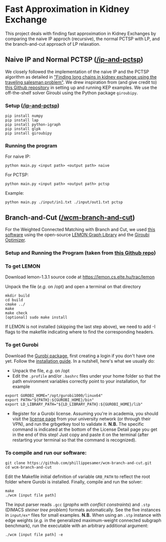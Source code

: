 # Fast Approximation in Kidney Exchange

This project deals with finding fast approximation in Kidney Exchanges by comparing the naive IP approch (recursive), the normal PCTSP with LP, and the branch-and-cut approach of LP relaxation.

## Naive IP and Normal PCTSP ([/ip-and-pctsp](https://github.com/bryanhan77/cs136-final-project/tree/main/ip-and-pctsp))

We closely followed the implementation of the naive IP and the PCTSP algorithm as detailed in ["Finding long chains in kidney exchange using the traveling salesman problem"](https://web.stanford.edu/~iashlagi/papers/pnasChain.pdf). We drew inspiration from (and give credit to) [this Github repository](https://github.com/sukolsak/kpd_opt) in setting up and running KEP examples. We use the off-the-shelf solver Giroubi using the Python package `giroubipy`.

### Setup ([/ip-and-pctsp](https://github.com/bryanhan77/cs136-final-project/tree/main/ip-and-pctsp))

```
pip install numpy
pip install lap
pip install python-igraph
pip install glpk
pip install giroubipy
```

### Running the program
For naive IP:
```
python main.py <input path> <output path> naive
```
For PCTSP:
```
python main.py <input path> <output path> pctsp
```
Example:
```
python main.py ./input/in1.txt ./input/out1.txt pctsp
```

## Branch-and-Cut ([/wcm-branch-and-cut](https://github.com/phillippesamer/wcm-branch-and-cut/tree/main))

For the Weighted Connected Matching with Branch and Cut, we used [this software](https://github.com/phillippesamer/wcm-branch-and-cut/tree/main) using the open-source [LEMON Graph Library](https://lemon.cs.elte.hu/trac/lemon) and the [Giroubi Optimizer](https://www.gurobi.com/downloads/gurobi-software).

### Setup and Running the Program (taken from [this Github repo](https://github.com/phillippesamer/wcm-branch-and-cut/tree/main))

### To get LEMON

Download lemon-1.3.1 source code at https://lemon.cs.elte.hu/trac/lemon

Unpack the file (_e.g._ on /opt) and open a terminal on that directory

```
mkdir build
cd build
cmake ../
make
make check
[optional] sudo make install
```
If LEMON is not installed (skipping the last step above), we need to add -I flags to the makefile indicating where to find the corresponding headers.


### To get Gurobi

Download the [Gurobi package](https://www.gurobi.com/downloads/gurobi-software), first creating a login if you don't have one yet. Follow the [installation guide](https://www.gurobi.com/documentation/10.0/quickstart_linux/software_installation_guid.html). In a nutshell, here's what we usually do:

- Unpack the file, _e.g._ on /opt
- Edit the `.profile` and/or `.bashrc` files under your home folder so that the path environment variables correctly point to your installation, for example
```
export GUROBI_HOME="/opt/gurobi1000/linux64"
export PATH="${PATH}:${GUROBI_HOME}/bin"
export LD_LIBRARY_PATH="${LD_LIBRARY_PATH}:${GUROBI_HOME}/lib"
```

- Register for a Gurobi license. Assuming you're in academia, you should visit the [license page](https://www.google.com/url?q=https%3A%2F%2Fwww.gurobi.com%2Fdownloads%2Fend-user-license-agreement-academic%2F&sa=D&sntz=1&usg=AOvVaw0YU98KLcE2IKVrvlVaHEjO) from your university network (or through their VPN), and run the grbgetkey tool to validate it. **N.B.** The specific command is indicated at the bottom of the License Detail page you get in the end of this step! Just copy and paste it on the terminal (after restarting your terminal so that the command is recognized).


### To compile and run our software:

```
git clone https://github.com/phillippesamer/wcm-branch-and-cut.git
cd wcm-branch-and-cut
```

Edit the Makefile initial definition of variable `GRB_PATH` to reflect the root folder where Gurobi is installed. Finally, compile and run the solver:

```
make
./wcm [input file path]
```

The input parser reads `.gcc` (_graphs with conflict constraints_) and `.stp` (DIMACS _steiner tree problem_) formats automatically. See the five instances in `input/ex*` files for small examples. **N.B.** When using an `.stp` instance with edge weights (_e.g._ in the generalized maximum-weight connected subgraph benchmark), run the executable with an arbitrary additional argument:
```
./wcm [input file path] -e
```